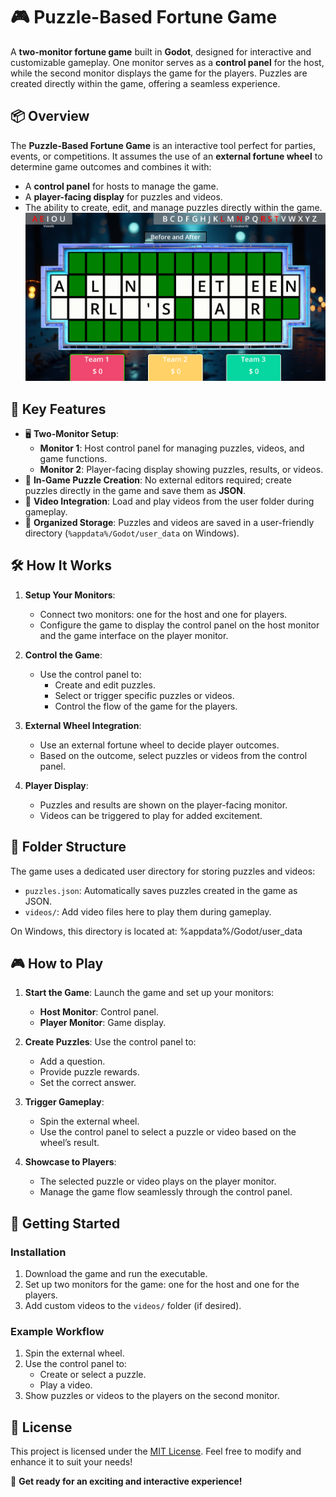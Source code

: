 # 🎮 Puzzle-Based Fortune Game

A **two-monitor fortune game** built in **Godot**, designed for interactive and customizable gameplay. One monitor serves as a **control panel** for the host, while the second monitor displays the game for the players. Puzzles are created directly within the game, offering a seamless experience.

## 📦 Overview

The **Puzzle-Based Fortune Game** is an interactive tool perfect for parties, events, or competitions. It assumes the use of an **external fortune wheel** to determine game outcomes and combines it with:
- A **control panel** for hosts to manage the game.
- A **player-facing display** for puzzles and videos.
- The ability to create, edit, and manage puzzles directly within the game.
![Custom Fortune Wheel Screenshot](images/exampleBoard.png)

## 🌟 Key Features
- 🖥️ **Two-Monitor Setup**: 
  - **Monitor 1**: Host control panel for managing puzzles, videos, and game functions.
  - **Monitor 2**: Player-facing display showing puzzles, results, or videos.
- 🧩 **In-Game Puzzle Creation**: No external editors required; create puzzles directly in the game and save them as **JSON**.
- 🎥 **Video Integration**: Load and play videos from the user folder during gameplay.
- 📂 **Organized Storage**: Puzzles and videos are saved in a user-friendly directory (`%appdata%/Godot/user_data` on Windows).

## 🛠️ How It Works

1. **Setup Your Monitors**:
   - Connect two monitors: one for the host and one for players.
   - Configure the game to display the control panel on the host monitor and the game interface on the player monitor.

2. **Control the Game**:
   - Use the control panel to:
     - Create and edit puzzles.
     - Select or trigger specific puzzles or videos.
     - Control the flow of the game for the players.

3. **External Wheel Integration**:
   - Use an external fortune wheel to decide player outcomes.
   - Based on the outcome, select puzzles or videos from the control panel.

4. **Player Display**:
   - Puzzles and results are shown on the player-facing monitor.
   - Videos can be triggered to play for added excitement.

## 📂 Folder Structure

The game uses a dedicated user directory for storing puzzles and videos:
- `puzzles.json`: Automatically saves puzzles created in the game as JSON.
- `videos/`: Add video files here to play them during gameplay.

On Windows, this directory is located at: %appdata%/Godot/user_data

## 🎮 How to Play

1. **Start the Game**:
   Launch the game and set up your monitors:
   - **Host Monitor**: Control panel.
   - **Player Monitor**: Game display.

2. **Create Puzzles**:
   Use the control panel to:
   - Add a question.
   - Provide puzzle rewards.
   - Set the correct answer.

3. **Trigger Gameplay**:
   - Spin the external wheel.
   - Use the control panel to select a puzzle or video based on the wheel’s result.

4. **Showcase to Players**:
   - The selected puzzle or video plays on the player monitor.
   - Manage the game flow seamlessly through the control panel.

## 🚀 Getting Started

### Installation
1. Download the game and run the executable.
2. Set up two monitors for the game: one for the host and one for the players.
3. Add custom videos to the `videos/` folder (if desired).

### Example Workflow
1. Spin the external wheel.
2. Use the control panel to:
   - Create or select a puzzle.
   - Play a video.
3. Show puzzles or videos to the players on the second monitor.

## 📜 License

This project is licensed under the [MIT License](LICENSE). Feel free to modify and enhance it to suit your needs!

🎉 **Get ready for an exciting and interactive experience!**
